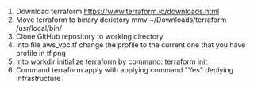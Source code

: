 1. Download terraform https://www.terraform.io/downloads.html
2. Move terraform to binary derictory mmv ~/Downloads/terraform /usr/local/bin/
3. Clone GitHub repository to working directory
4. Into file aws_vpc.tf change the profile to the current one that you have
     profile in tf.png
4. Into workdir initialize terraform by command: terraform init
5. Command terraform apply with applying command "Yes" deplying infrastructure
